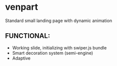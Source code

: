 # venpart

 Standard small landing page with dynamic animation

## FUNCTIONAL:
 + Working slide, initializing with swiper.js bundle
 + Smart decoration system (semi-engine)
 + Adaptive

